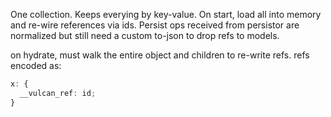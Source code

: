 One collection.
Keeps everying by key-value.
On start, load all into memory and re-wire references via ids.
Persist ops received from persistor are normalized but still need a custom to-json to drop refs to models.

on hydrate, must walk the entire object and children to re-write refs.
refs encoded as:

```ts
x: {
  __vulcan_ref: id;
}
```
